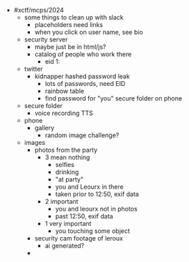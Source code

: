 - #xctf/mcps/2024
	- some things to clean up with slack
		- placeholders need links
		- when you click on user name, see bio
	- security server
		- maybe just be in html/js?
		- catalog of people who work there
			- eid 1:
	- twitter
		- kidnapper hashed password leak
			- lots of passwords, need EID
			- rainbow table
			- find password for "you" secure folder on phone
	- secure folder
		- voice recording TTS
	- phone
		- gallery
			- random image challenge?
	- images
		- photos from the party
			- 3 mean nothing
				- selfies
				- drinking
				- "at party"
				- you and Leourx in there
				- taken prior to 12:50, exif data
			- 2 important
				- you and leourx not in photos
				- past 12:50, exif data
			- 1 very important
				- you touching some object
		- security cam footage of leroux
			- ai generated?
		-